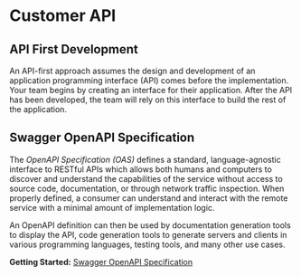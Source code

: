 # Customer API

## API First Development
An API-first approach assumes the design and development of an application programming interface (API) comes before the implementation. Your team begins by creating an interface for their application. After the API has been developed, the team will rely on this interface to build the rest of the application.

## Swagger OpenAPI Specification
The *OpenAPI Specification (OAS)* defines a standard, language-agnostic interface to RESTful APIs which allows both humans and computers to discover and understand the capabilities of the service without access to source code, documentation, or through network traffic inspection. When properly defined, a consumer can understand and interact with the remote service with a minimal amount of implementation logic.

An OpenAPI definition can then be used by documentation generation tools to display the API, code generation tools to generate servers and clients in various programming languages, testing tools, and many other use cases.

**Getting Started:** [Swagger OpenAPI Specification](https://swagger.io/specification/)
<br/>


